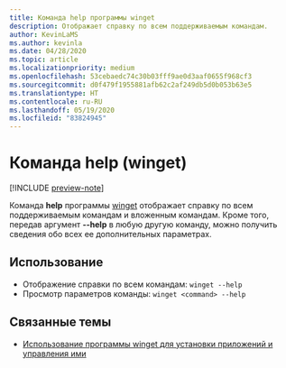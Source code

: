 ```yaml
---
title: Команда help программы winget
description: Отображает справку по всем поддерживаемым командам.
author: KevinLaMS
ms.author: kevinla
ms.date: 04/28/2020
ms.topic: article
ms.localizationpriority: medium
ms.openlocfilehash: 53cebaedc74c30b03fff9ae0d3aaf0655f968cf3
ms.sourcegitcommit: d0f479f1955881afb62c2af249db5d0b053b63e5
ms.translationtype: HT
ms.contentlocale: ru-RU
ms.lasthandoff: 05/19/2020
ms.locfileid: "83824945"
---
```

# <a name="help-command-winget"></a>Команда help (winget)

[!INCLUDE [preview-note](../../includes/package-manager-preview.md)]

Команда **help** программы [winget](index.md) отображает справку по всем поддерживаемым командам и вложенным командам. Кроме того, передав аргумент **--help** в любую другую команду, можно получить сведения обо всех ее дополнительных параметрах.

## <a name="usage"></a>Использование

* Отображение справки по всем командам: `winget --help`
* Просмотр параметров команды: `winget <command> --help`

## <a name="related-topics"></a>Связанные темы

* [Использование программы winget для установки приложений и управления ими](index.md)
